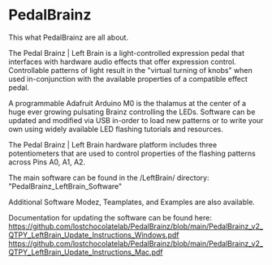 # PedalBrainz

This what PedalBrainz are all about. 

The Pedal Brainz | Left Brain is a light-controlled expression pedal that interfaces with hardware audio effects that offer expression control.
Controllable patterns of light result in the "virtual turning of knobs" when used in-conjunction with the available properties of a compatible effect pedal.

A programmable Adafruit Arduino M0 is the thalamus at the center of a huge ever growing pulsating Brainz controlling the LEDs.
Software can be updated and modified via USB in-order to load new patterns or to write your own using widely available LED flashing tutorials and resources.

The Pedal Brainz | Left Brain hardware platform includes three potentiometers that are used to control properties of the flashing patterns across Pins A0, A1, A2.

The main software can be found in the /LeftBrain/ directory: "PedalBrainz_LeftBrain_Software"

Additional Software Modez, Teamplates, and Examples are also available.

Documentation for updating the software can be found here:
https://github.com/lostchocolatelab/PedalBrainz/blob/main/PedalBrainz_v2_QTPY_LeftBrain_Update_Instructions_Windows.pdf
https://github.com/lostchocolatelab/PedalBrainz/blob/main/PedalBrainz_v2_QTPY_LeftBrain_Update_Instructions_Mac.pdf
